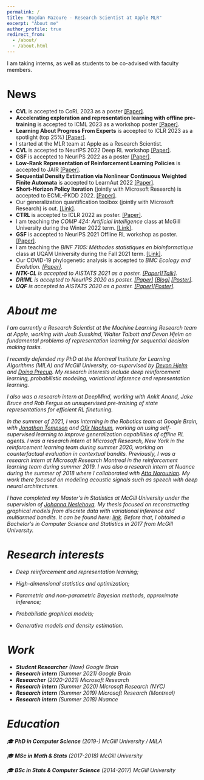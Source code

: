 ```yaml
---
permalink: /
title: "Bogdan Mazoure - Research Scientist at Apple MLR"
excerpt: "About me"
author_profile: true
redirect_from: 
  - /about/
  - /about.html
---
```


I am taking interns, as well as students to be co-advised with faculty members.

# News
* <b>CVL</b> is accepted to CoRL 2023 as a poster <a href="https://openreview.net/forum?id=oqOfLP6bJy">[Paper]</a>.
* <b>Accelerating exploration and representation learning with offline pre-training</b> is accepted to ICML 2023 as a workshop poster <a href="https://arxiv.org/abs/2304.00046">[Paper]</a>.
* <b>Learning About Progress From Experts</b> is accepted to ICLR 2023 as a spotlight (top 25%) <a href="https://openreview.net/pdf?id=sKc6fgce1zs">[Paper]</a>.
* I started at the MLR team at Apple as a Research Scientist.
* <b>CVL</b> is accepted to NeurIPS 2022 Deep RL workshop <a href="https://arxiv.org/abs/2211.02100">[Paper]</a>.
* <b>GSF</b> is accepted to NeurIPS 2022 as a poster <a href="https://arxiv.org/abs/2111.14629">[Paper]</a>.
* <b>Low-Rank Representation of Reinforcement Learning Policies</b> is accepted to JAIR <a href="https://arxiv.org/abs/2002.02863">[Paper]</a>.
* <b>Sequential Density Estimation via Nonlinear Continuous Weighted Finite Automata</b> is accepted to LearnAut 2022 <a href="/files/learnaut_2022_Sequential_Density_Estimation_via_Nonlinear_Continuous_Weighted_Finite_Automata.pdf">[Paper]</a>.
* <b>Short-Horizon Policy Iteration</b> (jointly with Microsoft Research) is accepted to ECML-PKDD 2022. <a href="https://arxiv.org/abs/2106.00589">[Paper]</a>.
* Our generalization quantification toolbox (jointly with Microsoft Research) is out. <a href="https://github.com/microsoft/segar">[Link]</a>.
* <b>CTRL</b> is accepted to ICLR 2022 as poster. <a href="https://arxiv.org/abs/2106.02193">[Paper]</a>.
* I am teaching the <i>COMP 424: Artificial Intelligence</i> class at McGill University during the Winter 2022 term. <a href="https://www.mcgill.ca/study/2021-2022/courses/comp-424">[Link]</a>. 
* <b>GSF</b> is accepted to NeurIPS 2021 Offline RL workshop as poster. <a href="https://arxiv.org/abs/2111.14629">[Paper]</a>.
* I am teaching the <i>BINF 7105: Méthodes statistiques en bioinformatique</i> class at UQAM University during the Fall 2021 term. <a href="http://info.uqam.ca/plan_cours/Automne%202021/BIF7105.html">[Link]</a>. 
* Our COVID-19 phylogenetic analysis is accepted to <i>BMC Ecology and Evolution<i>. <a href="https://link.springer.com/article/10.1186/s12862-020-01732-2">[Paper]</a>.
* <b>NTK-CL</b> is accepted to AISTATS 2021 as a poster. <a href="https://proceedings.mlr.press/v130/doan21a.html">[Paper]</a><a href="https://www.youtube.com/watch?v=iUlOxliPqfE">[Talk]</a>.
* <b>DRIML</b> is accepted to NeurIPS 2020 as poster. <a href="https://arxiv.org/abs/2006.07217">[Paper]</a> <a href="https://bmazoure.github.io/posts/deep-rl-infomax-learning/">[Blog]</a> <a href="/files/driml/DRIML_poster_(NeurIPS2020).pdf">[Poster]</a>.
* <b>UQF</b> is accepted to AISTATS 2020 as a poster. <a href="https://proceedings.mlr.press/v108/li20h.html">[Paper]</a><a href="https://aistats2020.org/poster_922.html">[Poster]</a>.


# About me

I am currently a Research Scientist at the Machine Learning Research team at Apple, working with Josh Susskind, Walter Talbott and Devon Hjelm on fundamental problems of representation learning for sequential decision making tasks.

I recently defended my PhD at the Montreal Institute for Learning Algorithms (MILA) and McGill University, co-supervised by [Devon Hjelm](https://scholar.google.ca/citations?user=68c5HfwAAAAJ&hl=en) and [Doina Precup](https://scholar.google.ca/citations?user=j54VcVEAAAAJ&hl=en). My research interests include deep reinforcement learning, probabilistic modeling, variational inference and representation learning.

I also was a research intern at DeepMind, working with Ankit Anand, Jake Bruce and Rob Fergus on unsupervised pre-training of state representations for efficient RL finetuning.

In the summer of 2021, I was interning in the Robotics team at Google Brain, with [Jonathan Tompson](https://jonathantompson.github.io/) and [Ofir Nachum](https://research.google/people/105364/), working on using self-supervised learning to improve generalization capabilities of offline RL agents.
I was a research intern at Microsoft Research, New York in the reinforcement learning team during summer 2020, working on counterfactual evaluation in contextual bandits. Previously, I was a research intern at Microsoft Research Montreal in the reinforcement learning team during summer 2019. I was also a research intern at Nuance during the summer of 2018 where I collaborated with [Atta Norouzian](https://scholar.google.ca/citations?user=KRPMXqYAAAAJ&hl=en). My work there focused on modeling acoustic signals such as speech with deep neural architectures.

I have completed my Master's in Statistics at McGill University under the supervision of [Johanna Neslehova](http://www.math.mcgill.ca/neslehova/). My thesis focused on reconstructing graphical models from discrete data with variational inference and multiarmed bandits. It can be found here: [link](https://bmazoure.github.io/files/thesis_Msc_2018.pdf). Before that, I obtained a Bachelor's in Computer Science and Statistics in 2017 from McGill University.



# Research interests

* Deep reinforcement and representation learning;

* High-dimensional statistics and optimization;

* Parametric and non-parametric Bayesian methods, approximate inference;

* Probabilistic graphical models;

* Generative models and density estimation.

# Work
* **Student Researcher** (Now)
  *Google Brain*
* **Research intern** (Summer 2021)
  *Google Brain*
* **Researcher** (2020-2021)
  *Microsoft Research*
* **Research intern** (Summer 2020)
  *Microsoft Research (NYC)*
* **Research intern** (Summer 2019)
  *Microsoft Research (Montreal)*
* **Research intern** (Summer 2018)
  *Nuance*

# Education

🎓 **PhD in Computer Science** (2019-)
  *McGill University / MILA*

🎓 **MSc in Math & Stats** (2017-2018)
  *McGill University*

🎓 **BSc in Stats & Computer Science** (2014-2017)
  *McGill University*